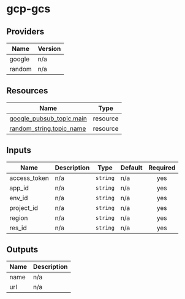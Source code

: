 # gcp-gcs
<!-- BEGIN_TF_DOCS -->


## Providers

| Name | Version |
|------|---------|
| google | n/a |
| random | n/a |

## Resources

| Name | Type |
|------|------|
| [google_pubsub_topic.main](https://registry.terraform.io/providers/hashicorp/google/latest/docs/resources/pubsub_topic) | resource |
| [random_string.topic_name](https://registry.terraform.io/providers/hashicorp/random/latest/docs/resources/string) | resource |

## Inputs

| Name | Description | Type | Default | Required |
|------|-------------|------|---------|:--------:|
| access\_token | n/a | `string` | n/a | yes |
| app\_id | n/a | `string` | n/a | yes |
| env\_id | n/a | `string` | n/a | yes |
| project\_id | n/a | `string` | n/a | yes |
| region | n/a | `string` | n/a | yes |
| res\_id | n/a | `string` | n/a | yes |

## Outputs

| Name | Description |
|------|-------------|
| name | n/a |
| url | n/a |
<!-- END_TF_DOCS -->
